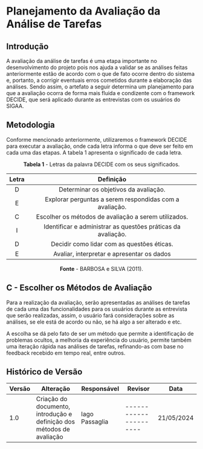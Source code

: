 # Planejamento da Avaliação da Análise de Tarefas

## Introdução

A avaliação da análise de tarefas é uma etapa importante no desenvolvimento do projeto pois nos ajuda a validar se as análises feitas anteriormente estão de acordo com o que de fato ocorre dentro do sistema e, portanto, a corrigir eventuais erros cometidos durante a elaboração das análises.
Sendo assim, o artefato a seguir determina um planejamento para que a avaliação ocorra de forma mais fluida e condizente com o framework DECIDE, que será aplicado durante as entrevistas com os usuários do SIGAA.

## Metodologia

Conforme mencionado anteriormente, utilizaremos o framework DECIDE para executar a avaliação, onde cada letra informa o que deve ser feito em cada uma das etapas. A tabela 1 apresenta o significado de cada letra.

<center>

**Tabela 1** - Letras da palavra DECIDE com os seus significados.

| Letra |                          Definição                           |
| :---: | :----------------------------------------------------------: |
|   D   |            Determinar os objetivos da avaliação.             |
|   E   |   Explorar perguntas a serem respondidas com a avaliação.    |
|   C   |     Escolher os métodos de avaliação a serem utilizados.     |
|   I   | Identificar e administrar as questões práticas da avaliação. |
|   D   |          Decidir como lidar com as questões éticas.          |
|   E   |          Avaliar, interpretar e apresentar os dados          |

**Fonte** - BARBOSA e SILVA (2011).

</center>

<!-- INSERIR TÓPICOS RESTANTES -->

## C - Escolher os Métodos de Avaliação

Para a realização da avaliação, serão apresentadas as análises de tarefas de cada uma das funcionalidades para os usuários durante as entrevista que serão realizadas, assim, o usuário fará considerações sobre as análises,
se ele está de acordo ou não, se há algo a ser alterado e etc.

A escolha se dá pelo fato de ser um método que permite a identificação de problemas ocultos, a melhoria da experiência do usuário, permite também uma iteração rápida nas análises de tarefas, refinando-as com base no feedback recebido em tempo real, entre outros.

<!-- INSERIR TÓPICOS RESTANTES -->

## Histórico de Versão

| Versão | Alteração                         | Responsável     | Revisor               | Data       |
| ------ | --------------------------------- | --------------- | --------------------- | ---------- |
| 1.0    | Criação do documento, introdução e <br> definição dos métodos de avaliação      | Iago Passaglia | ---------------------- | 21/05/2024 |

